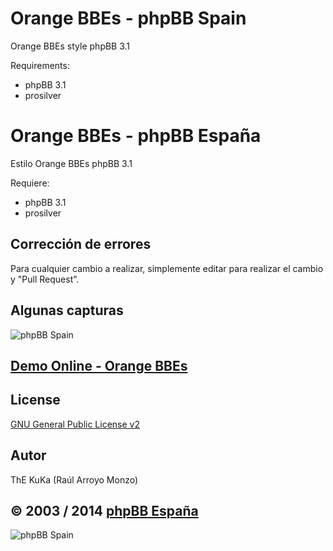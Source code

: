 Orange BBEs - phpBB Spain
=========================

Orange BBEs style phpBB 3.1

Requirements:
- phpBB 3.1
- prosilver

Orange BBEs - phpBB España
==========================

Estilo Orange BBEs phpBB 3.1

Requiere:
- phpBB 3.1
- prosilver

## Corrección de errores
Para cualquier cambio a realizar, simplemente editar para realizar el cambio y "Pull Request".

## Algunas capturas
![phpBB Spain](http://www.phpbb-es.com/images/Orange_BBEs_screen.png) 

## [Demo Online - Orange BBEs](http://area51.phpbb-es.com/foro/index.php?style=16)

## License
[GNU General Public License v2](http://opensource.org/licenses/GPL-2.0)

## Autor
ThE KuKa (Raúl Arroyo Monzo)

## © 2003 / 2014 [phpBB España](http://www.phpbb-es.com)

![phpBB Spain](http://www.phpbb-es.com/images/logo_es.png) 
